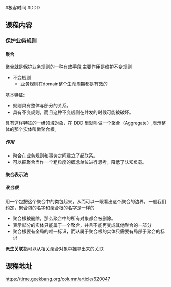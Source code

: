 #极客时间 #DDD 

## 课程内容

### 保护业务规则

#### 聚合

聚合就是保护业务规则的一种有效手段,主要作用是维护不变规则

- 不变规则
	- 业务规则在domain整个生命周期都是有效的

基本特征:
- 规则具有整体与部分的关系。
- 具有不变规则，而且这种不变规则在并发的时候可能被破坏。

具有这样特征的一组领域对象，在 DDD 里就叫做一个聚合（Aggregate）,表示整体的那个实体叫做聚合根。

##### 作用

- 聚合在业务规则和事务之间建立了起联系。
- 可以把聚合当作一个粗粒度的概念单位进行思考，降低了认知负载。

#### 聚合表示法

##### 聚合根

用一个包把这个聚合中的类包起来，从而可以一眼看出这个聚合的边界。一般我们约定，聚合包的名字和聚合根的名字是一样的

- 聚合根被删除，那么聚合中的所有对象都会被删除。
- 表示部分的实体只能属于一个聚合，并且不能再变成其他聚合的一部分
- 聚合根要有全局的唯一标识，而从属于聚合根的实体只需要有局部于聚合的标识

**派生关联**指可以从相关聚合对象中推导出来的关联

## 课程地址

https://time.geekbang.org/column/article/620047




